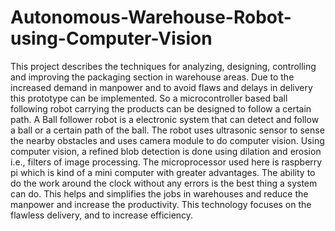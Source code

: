 # Autonomous-Warehouse-Robot-using-Computer-Vision
This project describes the techniques for analyzing, designing, controlling and improving the packaging section in warehouse areas. Due to the increased demand in manpower and to avoid flaws and delays in delivery this prototype can be implemented. So a microcontroller based ball following robot carrying the products can be designed to follow a certain path. A Ball follower robot is a electronic system that can detect and follow a ball or a certain path of the ball.
The robot uses ultrasonic sensor to sense the nearby obstacles and uses camera module to do computer vision. Using computer vision, a refined blob detection is done using dilation and erosion i.e., filters of image processing. The microprocessor used here is raspberry pi which is kind of a mini computer with greater advantages. The ability to do the work around the clock without any errors is the best thing a system can do. This helps and simplifies the jobs in warehouses and reduce the manpower and increase the productivity. This technology focuses on the flawless delivery, and to increase efficiency.

